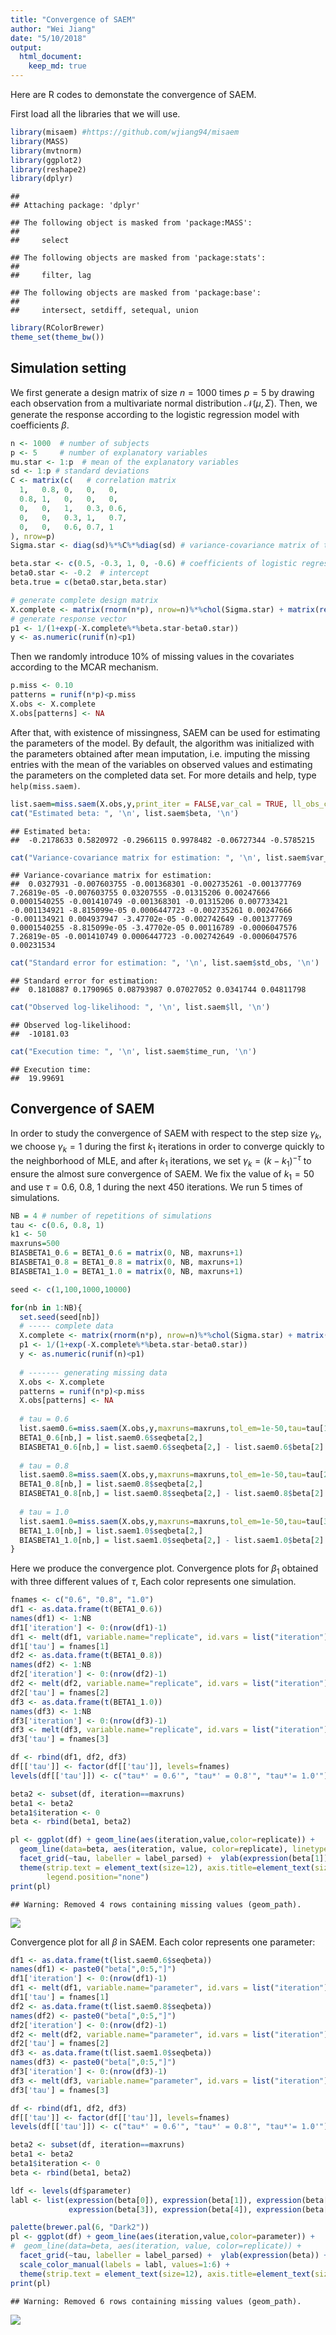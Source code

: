 ```yaml
---
title: "Convergence of SAEM"
author: "Wei Jiang"
date: "5/10/2018"
output: 
  html_document:
    keep_md: true
---
```


Here are R codes to demonstate the convergence of SAEM.

First load all the libraries that we will use.

```r
library(misaem) #https://github.com/wjiang94/misaem
library(MASS)
library(mvtnorm)
library(ggplot2)
library(reshape2)
library(dplyr)
```

```
## 
## Attaching package: 'dplyr'
```

```
## The following object is masked from 'package:MASS':
## 
##     select
```

```
## The following objects are masked from 'package:stats':
## 
##     filter, lag
```

```
## The following objects are masked from 'package:base':
## 
##     intersect, setdiff, setequal, union
```

```r
library(RColorBrewer)
theme_set(theme_bw())
```

## Simulation setting

We first generate a design matrix of size $n=1000$ times $p=5$ by drawing each observation from a multivariate normal distribution $\mathcal{N}(\mu, \Sigma)$. Then, we generate the response according to the logistic regression model with coefficients $\beta$.

```r
n <- 1000  # number of subjects
p <- 5     # number of explanatory variables
mu.star <- 1:p  # mean of the explanatory variables
sd <- 1:p # standard deviations
C <- matrix(c(   # correlation matrix
  1,   0.8, 0,   0,   0,
  0.8, 1,   0,   0,   0,
  0,   0,   1,   0.3, 0.6,
  0,   0,   0.3, 1,   0.7,
  0,   0,   0.6, 0.7, 1
), nrow=p)
Sigma.star <- diag(sd)%*%C%*%diag(sd) # variance-covariance matrix of the explanatory variables

beta.star <- c(0.5, -0.3, 1, 0, -0.6) # coefficients of logistic regression
beta0.star <- -0.2  # intercept
beta.true = c(beta0.star,beta.star)

# generate complete design matrix
X.complete <- matrix(rnorm(n*p), nrow=n)%*%chol(Sigma.star) + matrix(rep(mu.star,n), nrow=n, byrow = TRUE)
# generate response vector
p1 <- 1/(1+exp(-X.complete%*%beta.star-beta0.star))
y <- as.numeric(runif(n)<p1)
```
Then we randomly introduce 10\% of missing values in the covariates according to the MCAR mechanism.

```r
p.miss <- 0.10 
patterns = runif(n*p)<p.miss
X.obs <- X.complete
X.obs[patterns] <- NA
```
After that, with existence of missingness, SAEM can be used for estimating the parameters of the model. By default, the algorithm was initialized with the parameters obtained after mean imputation, i.e. imputing the missing entries with the mean of the variables on observed values and estimating the parameters on the completed data set. For more details and help, type `help(miss.saem)`.

```r
list.saem=miss.saem(X.obs,y,print_iter = FALSE,var_cal = TRUE, ll_obs_cal = TRUE)
cat("Estimated beta: ", '\n', list.saem$beta, '\n')
```

```
## Estimated beta:  
##  -0.2178633 0.5820972 -0.2966115 0.9978482 -0.06727344 -0.5785215
```

```r
cat("Variance-covariance matrix for estimation: ", '\n', list.saem$var_obs, '\n')
```

```
## Variance-covariance matrix for estimation:  
##  0.0327931 -0.007603755 -0.001368301 -0.002735261 -0.001377769 7.26819e-05 -0.007603755 0.03207555 -0.01315206 0.00247666 0.0001540255 -0.001410749 -0.001368301 -0.01315206 0.007733421 -0.001134921 -8.815099e-05 0.0006447723 -0.002735261 0.00247666 -0.001134921 0.004937947 -3.47702e-05 -0.002742649 -0.001377769 0.0001540255 -8.815099e-05 -3.47702e-05 0.00116789 -0.0006047576 7.26819e-05 -0.001410749 0.0006447723 -0.002742649 -0.0006047576 0.00231534
```

```r
cat("Standard error for estimation: ", '\n', list.saem$std_obs, '\n')
```

```
## Standard error for estimation:  
##  0.1810887 0.1790965 0.08793987 0.07027052 0.0341744 0.04811798
```

```r
cat("Observed log-likelihood: ", '\n', list.saem$ll, '\n')
```

```
## Observed log-likelihood:  
##  -10181.03
```

```r
cat("Execution time: ", '\n', list.saem$time_run, '\n')
```

```
## Execution time:  
##  19.99691
```

## Convergence of SAEM
In order to study the convergence of SAEM with respect to the step size $\gamma_k$, we choose $\gamma_k = 1$ during the first $k_1$ iterations in order to converge quickly to the neighborhood of MLE, and after $k_1$ iterations, we set $\gamma_k = (k - k_1)^{-\tau}$ to ensure the almost sure convergence of SAEM. We fix the value of $k_1=50$ and use $\tau=0.6 , \ 0.8, \ 1$ during the next 450 iterations. We run 5 times of simulations.

```r
NB = 4 # number of repetitions of simulations
tau <- c(0.6, 0.8, 1)
k1 <- 50
maxruns=500
BIASBETA1_0.6 = BETA1_0.6 = matrix(0, NB, maxruns+1)
BIASBETA1_0.8 = BETA1_0.8 = matrix(0, NB, maxruns+1)
BIASBETA1_1.0 = BETA1_1.0 = matrix(0, NB, maxruns+1)

seed <- c(1,100,1000,10000)

for(nb in 1:NB){
  set.seed(seed[nb])
  # ----- complete data 
  X.complete <- matrix(rnorm(n*p), nrow=n)%*%chol(Sigma.star) + matrix(rep(mu.star,n), nrow=n, byrow = TRUE)
  p1 <- 1/(1+exp(-X.complete%*%beta.star-beta0.star))
  y <- as.numeric(runif(n)<p1)
  
  # ------- generating missing data
  X.obs <- X.complete
  patterns = runif(n*p)<p.miss
  X.obs[patterns] <- NA
  
  # tau = 0.6
  list.saem0.6=miss.saem(X.obs,y,maxruns=maxruns,tol_em=1e-50,tau=tau[1],k1=k1,print_iter=FALSE)
  BETA1_0.6[nb,] = list.saem0.6$seqbeta[2,] 
  BIASBETA1_0.6[nb,] = list.saem0.6$seqbeta[2,] - list.saem0.6$beta[2]
  
  # tau = 0.8
  list.saem0.8=miss.saem(X.obs,y,maxruns=maxruns,tol_em=1e-50,tau=tau[2],k1=k1,print_iter=FALSE)
  BETA1_0.8[nb,] = list.saem0.8$seqbeta[2,]
  BIASBETA1_0.8[nb,] = list.saem0.8$seqbeta[2,] - list.saem0.8$beta[2]
  
  # tau = 1.0
  list.saem1.0=miss.saem(X.obs,y,maxruns=maxruns,tol_em=1e-50,tau=tau[3],k1=k1,print_iter=FALSE)
  BETA1_1.0[nb,] = list.saem1.0$seqbeta[2,]
  BIASBETA1_1.0[nb,] = list.saem1.0$seqbeta[2,] - list.saem1.0$beta[2]
}
```

Here we produce the convergence plot.
Convergence plots for $\beta_1$ obtained with three different values of $\tau$, Each color represents one simulation.

```r
fnames <- c("0.6", "0.8", "1.0")
df1 <- as.data.frame(t(BETA1_0.6))
names(df1) <- 1:NB
df1['iteration'] <- 0:(nrow(df1)-1)
df1 <- melt(df1, variable.name="replicate", id.vars = list("iteration")) 
df1['tau'] = fnames[1] 
df2 <- as.data.frame(t(BETA1_0.8))
names(df2) <- 1:NB
df2['iteration'] <- 0:(nrow(df2)-1)
df2 <- melt(df2, variable.name="replicate", id.vars = list("iteration")) 
df2['tau'] = fnames[2] 
df3 <- as.data.frame(t(BETA1_1.0))
names(df3) <- 1:NB
df3['iteration'] <- 0:(nrow(df3)-1)
df3 <- melt(df3, variable.name="replicate", id.vars = list("iteration")) 
df3['tau'] = fnames[3] 

df <- rbind(df1, df2, df3)
df[['tau']] <- factor(df[['tau']], levels=fnames)
levels(df[['tau']]) <- c("tau*' = 0.6'", "tau*' = 0.8'", "tau*'= 1.0'")

beta2 <- subset(df, iteration==maxruns)
beta1 <- beta2
beta1$iteration <- 0
beta <- rbind(beta1, beta2)

pl <- ggplot(df) + geom_line(aes(iteration,value,color=replicate)) + 
  geom_line(data=beta, aes(iteration, value, color=replicate), linetype=3) +
  facet_grid(~tau, labeller = label_parsed) +  ylab(expression(beta[1])) +
  theme(strip.text = element_text(size=12), axis.title=element_text(size=14), 
        legend.position="none")
print(pl)
```

```
## Warning: Removed 4 rows containing missing values (geom_path).
```

![](convergence_saem_files/figure-html/unnamed-chunk-6-1.png)<!-- -->

Convergence plot for all $\beta$ in SAEM. Each color represents one parameter:

```r
df1 <- as.data.frame(t(list.saem0.6$seqbeta))
names(df1) <- paste0("beta[",0:5,"]")
df1['iteration'] <- 0:(nrow(df1)-1)
df1 <- melt(df1, variable.name="parameter", id.vars = list("iteration")) 
df1['tau'] = fnames[1] 
df2 <- as.data.frame(t(list.saem0.8$seqbeta))
names(df2) <- paste0("beta[",0:5,"]")
df2['iteration'] <- 0:(nrow(df2)-1)
df2 <- melt(df2, variable.name="parameter", id.vars = list("iteration")) 
df2['tau'] = fnames[2] 
df3 <- as.data.frame(t(list.saem1.0$seqbeta))
names(df3) <- paste0("beta[",0:5,"]")
df3['iteration'] <- 0:(nrow(df3)-1)
df3 <- melt(df3, variable.name="parameter", id.vars = list("iteration")) 
df3['tau'] = fnames[3] 

df <- rbind(df1, df2, df3)
df[['tau']] <- factor(df[['tau']], levels=fnames)
levels(df[['tau']]) <- c("tau*' = 0.6'", "tau*' = 0.8'", "tau*'= 1.0'")

beta2 <- subset(df, iteration==maxruns)
beta1 <- beta2
beta1$iteration <- 0
beta <- rbind(beta1, beta2)

ldf <- levels(df$parameter)
labl <- list(expression(beta[0]), expression(beta[1]), expression(beta[2]),
             expression(beta[3]), expression(beta[4]), expression(beta[5]) ) 

palette(brewer.pal(6, "Dark2"))
pl <- ggplot(df) + geom_line(aes(iteration,value,color=parameter)) + 
#  geom_line(data=beta, aes(iteration, value, color=replicate)) +
  facet_grid(~tau, labeller = label_parsed) +  ylab(expression(beta)) +
  scale_color_manual(labels = labl, values=1:6) +
  theme(strip.text = element_text(size=12), axis.title=element_text(size=14))
print(pl)
```

```
## Warning: Removed 6 rows containing missing values (geom_path).
```

![](convergence_saem_files/figure-html/unnamed-chunk-7-1.png)<!-- -->

